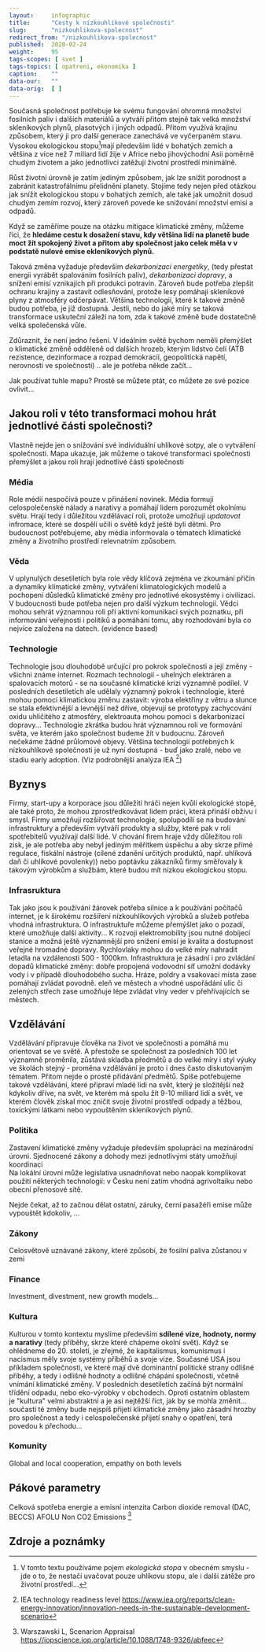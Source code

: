 ```yaml
---
layout:     infographic
title:      "Cesty k nízkouhlíkové společnosti"
slug:       "nizkouhlikova-spolecnost"
redirect_from: "/nizkouhlikova-spolecnost"
published:  2020-02-24
weight:     95
tags-scopes: [ svet ]
tags-topics: [ opatreni, ekonomika ]
caption:    ""
data-our:   ""
data-orig:	[ ]
---
```


Současná společnost potřebuje ke svému fungování ohromná množství fosilních paliv i dalších materiálů a vytváří přitom stejně tak velká množství skleníkových plynů, plasotvých i jiných odpadů. Přitom využívá krajinu způsobem, který ji pro další generace zanechává ve vyčerpaném stavu. Vysokou ekologickou stopu[^1]mají především lidé v bohatých zemích a většina z více než 7 miliard lidí žije v Africe nebo jihovýchodní Asii poměrně chudým životem a jako jednotlivci zatěžují životní prostředí minimálně.  

Růst životní úrovně je zatím jediným způsobem, jak lze snížit porodnost a zabránit katastrofálnímu přelidnění planety. Stojíme tedy nejen před otázkou jak snížit ekologickou stopu v bohatých zemích, ale také jak umožnit dosud chudým zemím rozvoj, který zároveň povede ke snížování množství emisí a odpadů.    

Když se zaměříme pouze na otázku mitigace klimatické změny, můžeme říci, že **hledáme cestu k dosažení stavu, kdy většina lidí na planetě bude moct žít spokojený život a přitom aby společnost jako celek měla v v podstatě nulové emise ekleníkových plynů.**

Taková změna vyžaduje především *dekarbonizaci energetiky*, (tedy přestat energii vyrábět spalováním fosilních paliv), *dekarbonizaci dopravy*, a snížení emisí vznikajích při produkci potravin. Zároveň bude potřeba zlepšit ochranu krajiny a zastavit odlesňování, protože lesy pomáhají skleníkové plyny z atmosféry odčerpávat.  Většina technologií, které k takové změně budou potřeba, je již dostupná. Jestli, nebo do jaké míry se taková transformace uskuteční záleží na tom, zda k takové změně bude dostatečně velká společenská vůle.   

Zdůraznit, že není jedno řešení. 
V ideálním světě bychom neměli přemýšlet o klimatické změně odděleně od dalších hrozeb, kterým lidstvo čelí (ATB rezistence, dezinformace a rozpad demokracíí, geopolitická napětí, nerovnosti ve společnosti) .. ale je potřeba někde začít...

Jak používat tuhle mapu? Prostě se můžete ptát, co můžete ze své pozice ovlivit...

## Jakou roli v této transformaci mohou hrát jednotlivé části společnosti? 

Vlastně nejde jen o snižování své individuální uhlíkové sotpy, ale o vytváření společnosti. 
Mapa ukazuje, jak můžeme o takové transformaci společnosti přemýšlet a jakou roli hrají jednotlivé části společnosti

### Média
Role médií nespočívá pouze v přinášení novinek. Média formují celospolečenské nálady a narativy a pomáhají lidem porozumět okolnímu světu. Hrají tedy i důležitou vzdělávací roli, protože umožňují *updatovat* infromace, které se dospělí učili o světě když ještě byli dětmi. Pro budoucnost potřebujeme, aby média informovala o tématech klimatické změny a životního prostředí relevnatním způsobem.     

### Věda
V uplynulých desetiletích byla role vědy klíčová zejména ve zkoumání příčin a dynamiky klimatické změny, vytváření klimatologických modelů a pochopení důsledků klimatické změny pro jednotlivé ekosystémy i civilizaci. V budoucnosti bude potřeba nejen pro další výzkum technologií. Vědci mohou sehrát významnou roli při aktivní komunikaci svých poznatku, při informování veřejnosti i politiků a pomáhání tomu, aby rozhodování byla co nejvíce založena na datech. (evidence based)

### Technologie
Technologie jsou dlouhodobě určující pro pokrok společnosti a její změny - všichni známe internet. Rozmach technologií - uhelných elektráren a spalovacích motorů - se na současné klimatické krizi významně podílel. V posledních desetiletích ale udělaly významný pokrok i technologie, které mohou pomoci klimatickou změnu zastavit: výroba elektřiny z větru a slunce se stala efektivnější a levnější než dříve, objevují se prototypy zachycování oxidu uhličitého z atmosféry, elektroauta mohou pomoci s dekarbonizací dopravy... Technologie zkrátka budou hrát významnou roli ve formování světa, ve kterém jako společnost budeme žít v budoucnu. Zároveň nečekáme žádné průlomové objevy. Většina technologií potřebných k nízkouhlíkové společnosti je už nyní dostupná - buď jako zralé, nebo ve stadiu early adoption. (Viz podrobnější analýza IEA [^60]) 

## Byznys 
Firmy, start-upy a korporace jsou důležití hráči nejen kvůli ekologické stopě, ale také proto, že mohou zprostředkovávat lidem práci, která přináší obživu i smysl. Firmy umožňují rozšiřovat technologie, spolupodílí se na budování infrastruktury a především vytváří produkty a služby, které pak v roli spotřebitelů využívají další lidé. V chování firem hraje vždy důležitou roli zisk, je ale potřeba aby nebyl jediným měřítkem úspěchu a aby skrze přímé regulace, fiskální nástroje (cílené zdanění určitých produktů, např. uhlíková daň či uhlíkové povolenky)) nebo poptávku zákazníků firmy směřovaly k takovým výrobkům a službám, které budou mít nízkou ekologickou stopu.  

### Infrasruktura
Tak jako jsou k používání žárovek potřeba silnice a k používání počítačů internet, je k širokému rozšíření nízkouhlíkových výrobků a služeb potřeba vhodná infrastruktura.  O infrastruktuře můžeme přemýšlet jako o pozadí, které umožňuje další aktivity... K rozvoji elektromobility jsou nutné dobíjecí stanice a možná ještě významnější pro snížení emisí je kvalita a dostupnost veřejné hromadné dopravy. Rychlovlaky mohou do velké míry nahradit letadla na vzdálenosti 500 - 1000km. Infrastruktura je zásadní i pro zvládání dopadů klimatické změny: dobře propojená vodovodní síť umožní dodávky vody i v případě dlouhodobého sucha. Hráze, poldry a vsakovací místa zase pomáhají zvládat povodně. eleň ve městech a vhodné uspořádání ulic či zelených střech zase umožňuje lépe zvládat vlny veder v přehřívajících se městech. 

## Vzdělávání 
Vzdělávání připravuje člověka na život ve společnosti a pomáhá mu orientovat se ve světě. A přestože se společnost za posledních 100 let významně proměnila, zůstává skladba předmětů a do velké míry i styl výuky ve školách stejný - proměna vzdělávání je proto i dnes často diskutovaným tématem. Přitom nejde o prosté přidávání předmětů. Spíše potřebujeme takové vzdělávání, které připraví mladé lidi na svět, který je složitější než kdykoliv dříve, na svět, ve kterém má spolu žít 9-10 miliard lidí a svět, ve kterém člověk získal moc zničit svoje životní prostředí odpady a těžbou, toxickými látkami nebo vypouštěním skleníkových plynů.  

### Politika
Zastavení klimatické změny vyžaduje především spolupráci na mezinárodní úrovni. Sjednocené zákony a dohody mezi jednotlivými státy umožňují koordinaci  
Na lokální úrovni může legislativa usnadnňovat nebo naopak komplikovat použití některých technologií: v Česku není zatím vhodná agrivoltaiku nebo obecní přenosové sítě. 

Nejde čekat, až to začnou dělat ostatní, záruky, černí pasažéři emise může vypouštět kdokoliv, ...  

### Zákony

Celosvětově uznávané zákony, které způsobí, že fosilní paliva zůstanou v zemi


### Finance
Investment, divestment, new growth models...

### Kultura
Kulturou v tomto kontextu myslíme především **sdílené vize, hodnoty, normy a narativy** (tedy příběhy, skrze které chápeme okolní svět). Když se ohlédneme do 20. století, je zřejmé, že kapitalismus, komunismus i nacismus měly svoje systémy příběhů a svoje vize. Současné USA jsou příkladem společnosti, ve které mají dvě dominantní politické strany odlišné příběhy, a tedy i odlišné hodnoty a odlišné chápání společnosti, včetně vnímání klimatické změny. V posledních desetiletích začíná být normální třídění odpadu, nebo eko-výrobky v obchodech. Oproti ostatním oblastem je "kultura" velmi abstraktní a je asi nejtěžší říct, jak by se mohla změnit... součastí té změny bude nejspíš přijetí klimatické změny jako zásadní hrozby pro společnost a tedy i celospolečenské přijetí snahy o opatření, terá povedou k přechodu...   


### Komunity
Global and local cooperation, empathy on both levels

## Pákové parametry

Celková spotřeba energie a emisní intenzita 
Carbon dioxide removal (DAC, BECCS) AFOLU
Non CO2 Emissions [^50]

## Zdroje a poznámky
[^1]: V tomto textu používáme pojem *ekologická stopa* v obecném smyslu - jde o to, že nestačí uvačovat pouze uhlíkovu stopu, ale i další zátěže pro životní prostředí...

[^50]: Warszawski L, Scenarion Appraisal https://iopscience.iop.org/article/10.1088/1748-9326/abfeec
[^60]: IEA technology readiness level https://www.iea.org/reports/clean-energy-innovation/innovation-needs-in-the-sustainable-development-scenario

